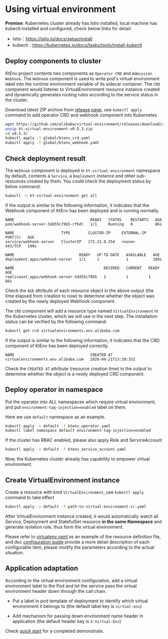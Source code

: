 # Using virtual environment

**Premise**: Kubernetes cluster already has Istio installed, local machine has kubectl installed and configured, check below links for detail:

- Istio：https://istio.io/docs/setup/install
- kubectl：https://kubernetes.io/docs/tasks/tools/install-kubectl

## Deploy components to cluster

KtEnv project contents two components as `Operator CRD` and `Admission Webhook`.
The `Webhook` component is used to write pod's virtual environment label into the runtime environment variable of its sidecar container.
The `CRD` component would listener to VirtualEnvironment resource instance created and dynamically generates routing rules according to the service status in the cluster.

Download latest ZIP archive from [release page](https://github.com/alibaba/virtual-environment/releases), use `kubectl apply` command to add operator CRD and webhook component into Kubernetes

```bash
wget https://github.com/alibaba/virtual-environment/releases/download/v0.5.3/kt-virtual-environment-v0.5.3.zip
unzip kt-virtual-environment-v0.5.3.zip
cd v0.5.3/
kubectl apply -f global/ktenv_crd.yaml
kubectl apply -f global/ktenv_webhook.yaml
```

## Check deployment result


The `Webhook` component is deployed in `kt-virtual-environment` namespace by default, contents a `Service`, a `Deployment` instance and other sub-resources created by them.
You could check the deployment status by below command:

```bash
kubectl -n kt-virtual-environment get all
```

If the output is similar to the following information, it indicates that the Webhook component of KtEnv has been deployed and is running normally.

```
NAME                                  READY   STATUS    RESTARTS   AGE
pod/webhook-server-5dd55c79b5-rf6dl   1/1     Running   0          86s

NAME                     TYPE        CLUSTER-IP     EXTERNAL-IP   PORT(S)   AGE
service/webhook-server   ClusterIP   172.21.0.254   <none>        443/TCP   109s

NAME                             READY   UP-TO-DATE   AVAILABLE   AGE
deployment.apps/webhook-server   1/1     1            1           109s

NAME                                        DESIRED   CURRENT   READY   AGE
replicaset.apps/webhook-server-5dd55c79b5   1         1         1       86s
```

Check the `AGE` attribute of each resource object in the above output (the time elapsed from creation to now) to determine whether the object was created by the newly deployed Webhook component.

The `CRD` component will add a resource type named `VirtualEnvironment` in the Kubernetes cluster, which we will use in the next step. The installation status can be verified by the following command:

```bash
kubectl get crd virtualenvironments.env.alibaba.com
```

If the output is similar to the following information, it indicates that the CRD component of KtEnv has been deployed correctly.

```
NAME                                  CREATED AT
virtualenvironments.env.alibaba.com   2020-04-21T13:20:35Z
```

Check the `CREATED AT` attribute (resource creation time) in the output to determine whether the object is a newly deployed CRD component.

## Deploy operator in namespace

Put the operator into *ALL* namespaces which require virtual environment, and put `environment-tag-injection=enabled` label on them.

Here we use `default` namespace as an example.

```bash
kubectl apply -n default -f ktenv_operator.yaml
kubectl label namespace default environment-tag-injection=enabled
```

If the cluster has RBAC enabled, please also apply Role and ServiceAccount

```bash
kubectl apply -n default -f ktenv_service_account.yaml
```

Now, the Kubernetes cluster already has capability to empower virtual environment.

## Create VirtualEnvironment instance

Create a resource with kind `VirtualEnvironment`, use `kubectl apply` command to take effect

```bash
kubectl apply -n default -f path-to-virtual-environment-cr.yaml
```

After VirtualEnvironment instance created, it would automatically watch all Service, Deployment and StatefulSet resource **in the same Namespace** and generate isolation rule, thus form the virtual environment.

Please refer to [virtualenv.yaml](https://github.com/alibaba/virtual-environment/blob/master/examples/deploy/virtualenv.yaml) as an example of the resource definition file,
and doc [configuration guide](en-us/doc/configuration.md) provide a more detail description of each configurable item,
please modify the parameters according to the actual situation.

## Application adaptation

According to the virtual environment configuration, add a virtual environment label to the Pod and let the service pass the virtual environment header down through the call chain.

- Put a label in pod template of deployment to identify which virtual environment it belongs to (the default label key is `virtual-env`)

- Add mechanism for passing down environment name header in application (the default header key is `X-Virtual-Env`)

Check [quick start](en-us/doc/quickstart.md) for a completed demonstrate.
